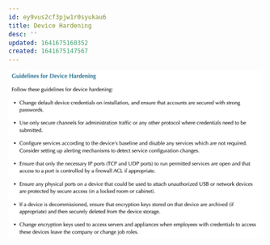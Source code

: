 ```yaml
---
id: ey9vus2cf3pjw1r0syukau6
title: Device Hardening
desc: ''
updated: 1641675160352
created: 1641675147567
---
```



![device hardening](/assets/images/2022-01-08-12-52-30.png)
